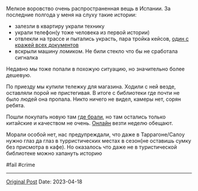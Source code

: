 Мелкое воровство очень распространенная вещь в Испании. За последние полгода у меня на слуху такие истории:
- залезли в квартиру украли технику
- украли телефон(у тоже человека из первой истории)
- отвлекли на трассе и пытались украсть, пара тройка кейсов, [один с кражей всех документов](1007.md)
- вскрыли машину ломиком. Не били стекло что бы не сработала сигналка

Недавно мы тоже попали в похожую ситуацию, но значительно более дешевую.

По приезду мы купили тележку для магазина. Ходили с ней везде, оставляли порой не пристегивая. В итоге с библиотеки где почти не было людей она пропала. Никто ничего не видел, камеры нет, сорян ребята.

Пошли покупать новую там [где брали](37.md), но там остались только китайские и качеством не очень. [Онлайн](https://amzn.eu/d/gB71L9a) везти неделю обещают.

Морали особой нет, нас предупреждали, что даже в Таррагоне/Салоу нужно глаз да глаз в турристических местах в сезон(не оставишь сумку без присмотра в кафе). Но оказалось что даже не в туристической библиотеке можно хапануть историю

#fail #crime

---
[Original Post](https://t.me/lev2tarragona/1136)
Date: 2023-04-18

